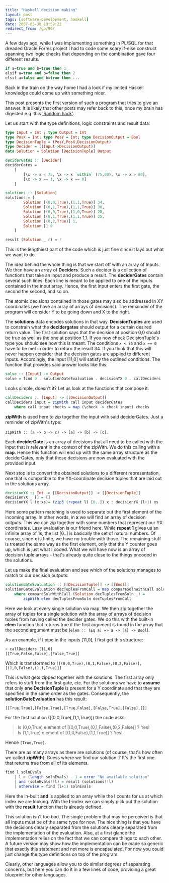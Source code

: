 ```yaml
---
title: "Haskell decision making"
layout: post
tags: [software-development, haskell]
date: 2007-05-30 19:59:22
redirect_from: /go/90/
---
```


A few days ago, while I was implementing something in PL/SQL for that dreaded Oracle Forms project I had to code some scary if-else construct spanning two logic checks that depending on the combination gave four different results. 

```fsharp
if a=true and b=true then 1
elsif a=true and b=false then 2
elsif a=false and b=true then ... 
```

Back in the train on the way home I had a look if my limited Haskell knowledge could come up with something nicer.

This post presents the first version of such a program that tries to give an answer. It is likely that other posts may refer back to this, once my brain has digested e.g. this ['Random hack'](http://www.randomhacks.net/articles/2007/03/12/monads-in-15-minutes).

Let us start with the type definitions, logic constraints and result data:

```haskell
type Input = Int ; type Output = Int
type PosX = Int; type PosY = Int; type DecisionOutput = Bool
type DecisionTuple = (PosY,PosX,DecisionOutput)
type Decider = [(Input->DecisionOutput)]
data Solution = Solution [DecisionTuple] Output

deciderGates :: [Decider]
deciderGates = 
    [
        [\x -> x < 75, \x -> x `within` (75,80), \x -> x > 80],
        [\x -> x == 1, \x -> x == 0]
    ]

solutions :: [Solution]
solutions = [
        Solution [(0,0,True),(1,1,True)] 34,
        Solution [(0,1,True),(1,1,True)] 30,
        Solution [(0,0,True),(1,0,True)] 28,
        Solution [(0,1,True),(1,1,True)] 25,
        Solution [(0,2,True)] 1,
        Solution [] 0
    ]

result (Solution _ r) = r
```

This is the lengthiest part of the code which is just fine since it lays out what we want to do.

The idea behind the whole thing is that we start off with an array of Inputs. We then have an array of **Deciders**. Such a decider is a collection of functions that take an input and produce a result. The **deciderGates** contain several such lines. Each line is meant to be applied to one of the inputs contained in the input array. Hence, the first input enters the first gate, the second the second, and so on.

The atomic decisions contained in those gates may also be addressed in XY coordinates (we have an array of arrays of decisions). The remainder of the program will consider Y to be going down and X to the right.

The **solutions** data encodes solutions in that way. **DecisionTuples** are used to constrain what the **decidergates** should output for a certain desired return value. The first solution says that the decision at position 0,0 should be true as well as the one at position 1,1. If you now check DecisionTuple's type
you should see how this is meant. The conditions `x < 75` and `x == 0` have to be met in order to return the result 34. If you
think that this will never happen consider that the decision gates are applied to different inputs. Accordingly, the input [11,0] will satisfy the outlined conditions. The function that provides said answer looks like this:

```haskell
solve :: [Input] -> Output
solve = find 0 . solutionGateEvaluation . decisionYX 0 . callDeciders
```

Looks simple, doesn't it? Let us look at the functions that compose it:

```haskell
callDeciders :: [Input] -> [[DecisionOutput]]
callDeciders input = zipWith call input deciderGates
    where call input checks = map (\check -> check input) checks
```

**zipWith** is used here to zip together the input with said deciderGates. Just a reminder of zipWith's type:

`zipWith :: (a -> b -> c) -> [a] -> [b] -> [c]`.

Each **deciderGate** is an array of decisions that all need to be called with the input that is relevant in the context of the zipWith. We do this calling with a **map**. Hence this function will end up with the same array structure as the deciderGates, only that those decisions are now evaluated with the provided input.

Next stop is to convert the obtained solutions to a different representation, one that is compatible to the YX-coordinate decision tuples that are laid out in the solutions array.

```haskell
decisionYX :: Int -> [[DecisionOutput]] -> [[DecisionTuple]]
decisionYX _ [] = []
decisionYX l (x:xs)= (zip3 (repeat l) [0..]) x : decisionYX (l+1) xs
```

Here some pattern matching is used to separate out the first element of the incoming array. In other words, in **x** we will find an array of decision outputs. This we can zip together with some numbers that represent our YX coordinates. Lazy evaluation is our friend here. While **repeat 1** gives us an infinite array of 1s, the list [0..] is basically the set of natural numbers. Of course, since **x** is finite,
we have no trouble with those. The remaining stuff is treated the same way as the first element, only that the Y counter goes up, which is just what I coded. What we will have now is an array of decision tuple arrays - that's already quite close to the things encoded in the solutions.

Let us make the final evaluation and see which of the solutions manages to match to our decision outputs:

```haskell
solutionGateEvaluation :: [[DecisionTuple]] -> [[Bool]]
solutionGateEvaluation decTuplesFromCall = map compareSolnWithCall solutions
    where compareSolnWithCall (Solution decTuplesFromSoln _) = 
        zipWith elem decTuplesFromSoln decTuplesFromCall
```

Here we look at every single solution via map. We then zip together the array of tuples for a single solution with the array of arrays of decision tuples from having called the decider gates. We do this with the built-in **elem** function that returns true if the first argument is found in the array that the second argument must be (`elem :: (Eq a) => a -> [a] -> Bool`).

As an example, if I pipe in the inputs [11,0], I first get this structure:

```bash
> callDeciders [11,0]
[[True,False,False],[False,True]]
```

Which is transformed to `[[(0,0,True),(0,1,False),(0,2,False)],[(1,0,False),(1,1,True)]]`

This is what gets zipped together with the solutions. The first array only refers to stuff from the first gate, etc. For the solutions we have to **assume** that only **one DecisionTuple** is present for a Y coordinate and that they are specified in the same order as the gates. Consequently, the **solutionGateEvaluation** has this result:

`[[True,True],[False,True],[True,False],[False,True],[False],[]]`


For the first solution ([(0,0,True),(1,1,True)]) the code asks:

>Is (0,0,True) element of [(0,0,True),(0,1,False),(0,2,False)] ? Yes!<br>
>Is (1,1,True) element of [(1,0,False),(1,1,True)] ? Yes!

Hence `[True,True]`.

There are as many arrays as there are solutions (of course, that's how often we called **zipWith**). Guess where we find our solution..? It's the first one that returns true from all of its elements.

```haskell
find l solnEvals
    | l > (length solnEvals) - 1 = error "No available solution"
    | and (solnEvals!!l) = result (solutions!!l)
    | otherwise = find (l+1) solnEvals  
```

Here the in-built **and** is applied to an array while the **l** counts for us at which index we are looking. With the **l**-index we can simply pick out the solution with the **result** function that is already defined.

This solution isn't too bad. The single problem that may be perceived is that all inputs must be of the same type for now. The nice thing is that you have the decisions clearly separated from the solutions clearly separated from the implementation of the evaluation. Also, at a first glance the implementation relies on the fact that we can compare things to each other. A future version may show how the implementation can be made so generic that exactly this statement and not more is encapsulated. For now you could just change the type definitions on top of the program.

Clearly, other languages allow you to do similar degrees of separating concerns, but here you can do it in a few lines of code, providing a great blueprint for other languages.